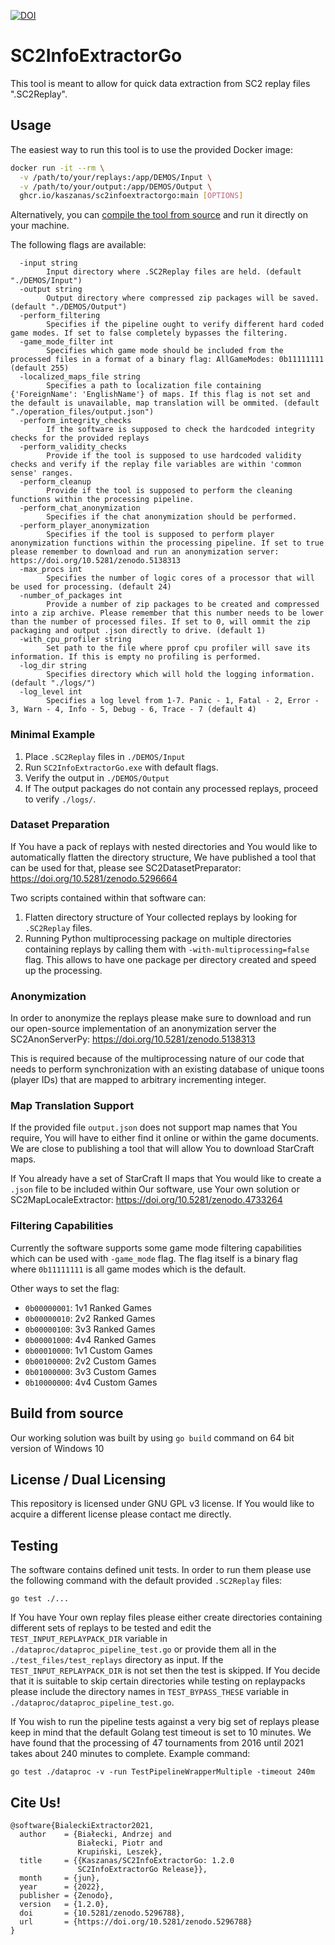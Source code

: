 [![DOI](https://zenodo.org/badge/DOI/10.5281/zenodo.5296788.svg)](https://doi.org/10.5281/zenodo.5296788)

# SC2InfoExtractorGo

This tool is meant to allow for quick data extraction from SC2 replay files ".SC2Replay".

## Usage

The easiest way to run this tool is to use the provided Docker image:

```sh
docker run -it --rm \
  -v /path/to/your/replays:/app/DEMOS/Input \
  -v /path/to/your/output:/app/DEMOS/Output \
  ghcr.io/kaszanas/sc2infoextractorgo:main [OPTIONS]
```

Alternatively, you can [compile the tool from source](#build-from-source) and run it directly on your machine.

The following flags are available:

```
  -input string
    	Input directory where .SC2Replay files are held. (default "./DEMOS/Input")
  -output string
    	Output directory where compressed zip packages will be saved. (default "./DEMOS/Output")
  -perform_filtering
    	Specifies if the pipeline ought to verify different hard coded game modes. If set to false completely bypasses the filtering.
  -game_mode_filter int
    	Specifies which game mode should be included from the processed files in a format of a binary flag: AllGameModes: 0b11111111 (default 255)
  -localized_maps_file string
    	Specifies a path to localization file containing {'ForeignName': 'EnglishName'} of maps. If this flag is not set and the default is unavailable, map translation will be ommited. (default "./operation_files/output.json")
  -perform_integrity_checks
    	If the software is supposed to check the hardcoded integrity checks for the provided replays
  -perform_validity_checks
    	Provide if the tool is supposed to use hardcoded validity checks and verify if the replay file variables are within 'common sense' ranges.
  -perform_cleanup
    	Provide if the tool is supposed to perform the cleaning functions within the processing pipeline.
  -perform_chat_anonymization
    	Specifies if the chat anonymization should be performed.
  -perform_player_anonymization
    	Specifies if the tool is supposed to perform player anonymization functions within the processing pipeline. If set to true please remember to download and run an anonymization server: https://doi.org/10.5281/zenodo.5138313
  -max_procs int
    	Specifies the number of logic cores of a processor that will be used for processing. (default 24)
  -number_of_packages int
    	Provide a number of zip packages to be created and compressed into a zip archive. Please remember that this number needs to be lower than the number of processed files. If set to 0, will ommit the zip packaging and output .json directly to drive. (default 1)
  -with_cpu_profiler string
    	Set path to the file where pprof cpu profiler will save its information. If this is empty no profiling is performed.
  -log_dir string
    	Specifies directory which will hold the logging information. (default "./logs/")
  -log_level int
    	Specifies a log level from 1-7. Panic - 1, Fatal - 2, Error - 3, Warn - 4, Info - 5, Debug - 6, Trace - 7 (default 4)
```

### Minimal Example

1. Place ```.SC2Replay``` files in ```./DEMOS/Input```
2. Run ```SC2InfoExtractorGo.exe``` with default flags.
3. Verify the output in ```./DEMOS/Output```
4. If The output packages do not contain any processed replays, proceed to verify ```./logs/```.

### Dataset Preparation

If You have a pack of replays with nested directories and You would like to automatically flatten the directory structure, We have published a tool that can be used for that, please see SC2DatasetPreparator: https://doi.org/10.5281/zenodo.5296664

Two scripts contained within that software can:
1. Flatten directory structure of Your collected replays by looking for ```.SC2Replay``` files.
2. Running Python multiprocessing package on multiple directories containing replays by calling them with ```-with-multiprocessing=false``` flag. This allows to have one package per directory created and speed up the processing.

### Anonymization

In order to anonymize the replays please make sure to download and run our open-source implementation of an anonymization server the SC2AnonServerPy: https://doi.org/10.5281/zenodo.5138313

This is required because of the multiprocessing nature of our code that needs to perform synchronization with an existing database of unique toons (player IDs) that are mapped to arbitrary incrementing integer.

### Map Translation Support

If the provided file ```output.json``` does not support map names that You require, You will have to either find it online or within the game documents. We are close to publishing a tool that will allow You to download StarCraft maps.

If You already have a set of StarCraft II maps that You would like to create a ```.json``` file to be included within Our software, use Your own solution or SC2MapLocaleExtractor: https://doi.org/10.5281/zenodo.4733264

### Filtering Capabilities

Currently the software supports some game mode filtering capabilities which can be used with ```-game_mode``` flag.
The flag itself is a binary flag where ```0b11111111``` is all game modes which is the default.

Other ways to set the flag:
- ```0b00000001```: 1v1 Ranked Games
- ```0b00000010```: 2v2 Ranked Games
- ```0b00000100```: 3v3 Ranked Games
- ```0b00001000```: 4v4 Ranked Games
- ```0b00010000```: 1v1 Custom Games
- ```0b00100000```: 2v2 Custom Games
- ```0b01000000```: 3v3 Custom Games
- ```0b10000000```: 4v4 Custom Games

## Build from source

Our working solution was built by using ```go build``` command on 64 bit version of Windows 10

## License / Dual Licensing

This repository is licensed under GNU GPL v3 license. If You would like to acquire a different license please contact me directly.

## Testing

The software contains defined unit tests. In order to run them please use the following command with the default provided ```.SC2Replay``` files:

```go test ./...```

If You have Your own replay files please either create directories containing different sets of replays to be tested and edit the ```TEST_INPUT_REPLAYPACK_DIR``` variable in ```./dataproc/dataproc_pipeline_test.go``` or provide them all in the ```./test_files/test_replays``` directory as input. If the ```TEST_INPUT_REPLAYPACK_DIR``` is not set then the test is skipped. If You decide that it is suitable to skip certain directories while testing on replaypacks please include the directory names in ```TEST_BYPASS_THESE``` variable in ```./dataproc/dataproc_pipeline_test.go```.

If You wish to run the pipeline tests against a very big set of replays please keep in mind that the default Golang test timeout is set to 10 minutes. We have found that the processing of 47 tournaments from 2016 until 2021 takes about 240 minutes to complete. Example command:

```go test ./dataproc -v -run TestPipelineWrapperMultiple -timeout 240m```

## Cite Us!

```
@software{BialeckiExtractor2021,
  author    = {Białecki, Andrzej and
               Białecki, Piotr and
               Krupiński, Leszek},
  title     = {{Kaszanas/SC2InfoExtractorGo: 1.2.0 
               SC2InfoExtractorGo Release}},
  month     = {jun},
  year      = {2022},
  publisher = {Zenodo},
  version   = {1.2.0},
  doi       = {10.5281/zenodo.5296788},
  url       = {https://doi.org/10.5281/zenodo.5296788}
}
```
